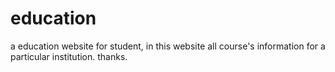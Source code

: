 # education
a education website for student, in this website all course's information for a particular institution. thanks.  
